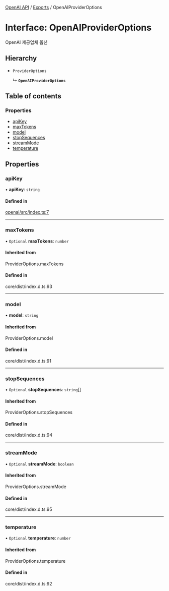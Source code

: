 [OpenAI API](../../) / [Exports](../modules) / OpenAIProviderOptions

# Interface: OpenAIProviderOptions

OpenAI 제공업체 옵션

## Hierarchy

- `ProviderOptions`

  ↳ **`OpenAIProviderOptions`**

## Table of contents

### Properties

- [apiKey](OpenAIProviderOptions#apikey)
- [maxTokens](OpenAIProviderOptions#maxtokens)
- [model](OpenAIProviderOptions#model)
- [stopSequences](OpenAIProviderOptions#stopsequences)
- [streamMode](OpenAIProviderOptions#streammode)
- [temperature](OpenAIProviderOptions#temperature)

## Properties

### apiKey

• **apiKey**: `string`

#### Defined in

[openai/src/index.ts:7](https://github.com/robotaio/robota/blob/9579105c51358f78d543b68192b3502c0ddd981f/packages/openai/src/index.ts#L7)

___

### maxTokens

• `Optional` **maxTokens**: `number`

#### Inherited from

ProviderOptions.maxTokens

#### Defined in

core/dist/index.d.ts:93

___

### model

• **model**: `string`

#### Inherited from

ProviderOptions.model

#### Defined in

core/dist/index.d.ts:91

___

### stopSequences

• `Optional` **stopSequences**: `string`[]

#### Inherited from

ProviderOptions.stopSequences

#### Defined in

core/dist/index.d.ts:94

___

### streamMode

• `Optional` **streamMode**: `boolean`

#### Inherited from

ProviderOptions.streamMode

#### Defined in

core/dist/index.d.ts:95

___

### temperature

• `Optional` **temperature**: `number`

#### Inherited from

ProviderOptions.temperature

#### Defined in

core/dist/index.d.ts:92
